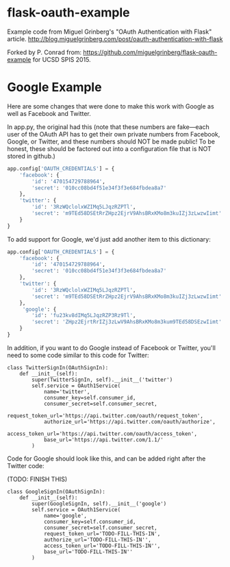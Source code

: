 flask-oauth-example
===================


Example code from Miguel Grinberg's "OAuth Authentication with Flask" article. http://blog.miguelgrinberg.com/post/oauth-authentication-with-flask

Forked by P. Conrad from: https://github.com/miguelgrinberg/flask-oauth-example for UCSD SPIS 2015.

# Google Example


Here are some changes that were done to make this work with Google as well as Facebook and Twitter.

In app.py, the original had this (note that these numbers are fake&mdash;each user of the OAuth API has to get their own private numbers from Facebook, Google, or Twitter, and these numbers should NOT be made public!  To be honest, these should be factored out into a configuration file that is NOT stored in github.)

```python
app.config['OAUTH_CREDENTIALS'] = {
    'facebook': {
        'id': '470154729788964',
        'secret': '010cc08bd4f51e34f3f3e684fbdea8a7'
    },
    'twitter': {
        'id': '3RzWQclolxWZIMq5LJqzRZPTl',
        'secret': 'm9TEd58DSEtRrZHpz2EjrV9AhsBRxKMo8m3kuIZj3zLwzwIimt'
    }
}
```

To add support for Google, we'd just add another item to this dictionary:

```python
app.config['OAUTH_CREDENTIALS'] = {
    'facebook': {
        'id': '470154729788964',
        'secret': '010cc08bd4f51e34f3f3e684fbdea8a7'
    },
    'twitter': {
        'id': '3RzWQclolxWZIMq5LJqzRZPTl',
        'secret': 'm9TEd58DSEtRrZHpz2EjrV9AhsBRxKMo8m3kuIZj3zLwzwIimt'
    },
     'google': {
        'id': 'fu23kv8dIMq5LJqzRZP3Rz9Tl',
        'secret': 'ZHpz2EjrtRrIZj3zLwV9AhsBRxKMo8m3kum9TEd58DSEzwIimt'
    }
}
```

In addition, if you want to do Google instead of Facebook or Twitter, you'll need to some code similar to this code for Twitter:

```
class TwitterSignIn(OAuthSignIn):
    def __init__(self):
        super(TwitterSignIn, self).__init__('twitter')
        self.service = OAuth1Service(
            name='twitter',
            consumer_key=self.consumer_id,
            consumer_secret=self.consumer_secret,
            request_token_url='https://api.twitter.com/oauth/request_token',
            authorize_url='https://api.twitter.com/oauth/authorize',
            access_token_url='https://api.twitter.com/oauth/access_token',
            base_url='https://api.twitter.com/1.1/'
        )
```

Code for Google should look like this, and can be added right after the Twitter code:

(TODO: FINISH THIS)

```
class GoogleSignIn(OAuthSignIn):
    def __init__(self):
        super(GoogleSignIn, self).__init__('google')
        self.service = OAuth1Service(
            name='google',
            consumer_key=self.consumer_id,
            consumer_secret=self.consumer_secret,
            request_token_url='TODO-FILL-THIS-IN',
            authorize_url='TODO-FILL-THIS-IN'',
            access_token_url='TODO-FILL-THIS-IN'',
            base_url='TODO-FILL-THIS-IN''
        )
```
